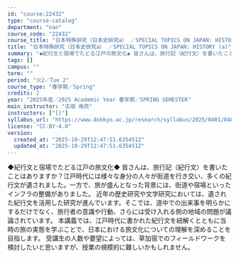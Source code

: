```yaml
---
id: "course:22432"
type: "course-catalog"
department: "nan"
course_code: "22432"
course_title: "日本特殊研究（日本史研究a） ／SPECIAL TOPICS ON JAPAN: HISTORY (a)"
title: "日本特殊研究（日本史研究a） ／SPECIAL TOPICS ON JAPAN: HISTORY (a)"
summary: "◆紀行文と宿場でたどる江戸の旅文化◆ 皆さんは、旅行記（紀行文）を書いたことはありますか？江戸時代には様々な身分の人々が街道を行き交い、多くの紀行文が遺されました。一方で、旅が盛んとなった背景には、街道や宿場といったインフラの整備がありまし…"
tags: []
campus: ""
term: ""
period: "火2／Tue 2"
course_type: "春学期／Spring"
credits: 2
year: "2025年度／2025 Academic Year 春学期／SPRING SEMESTER"
main_instructor: "古畑 侑亮"
instructors: ["[]"]
syllabus_url: "https://www.dokkyo.ac.jp/research/syllabus/2025/0401/0401_22432_ja_JP.html"
license: "CC-BY-4.0"
version:
  created_at: "2025-10-29T12:47:51.635451Z"
  updated_at: "2025-10-29T12:47:51.635451Z"
---
```

◆紀行文と宿場でたどる江戸の旅文化◆ 皆さんは、旅行記（紀行文）を書いたことはありますか？江戸時代には様々な身分の人々が街道を行き交い、多くの紀行文が遺されました。一方で、旅が盛んとなった背景には、街道や宿場といったインフラの整備がありました。 近年の歴史研究や文学研究においては、遺された紀行文を活用した研究が進んでいます。そこでは、道中での出来事を明らかにするだけでなく、旅行者の意識や行動、さらには受け入れる側の地域の問題が議論されています。 本講義では、江戸時代に書かれた紀行文を紐解くとともに当時の旅の実態を学ぶことで、日本における旅文化についての理解を深めることを目指します。 受講生の人数や要望によっては、草加宿でのフィールドワークを検討したいと思いますが、授業の規模的に難しいかもしれません。

